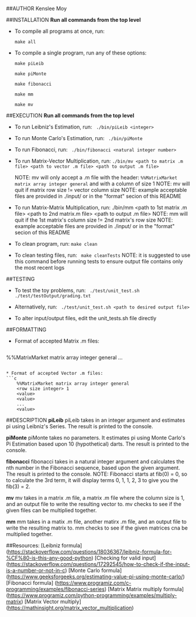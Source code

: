 ##AUTHOR
Kenslee Moy

##INSTALLATION
**Run all commands from the top level**

* To compile all programs at once, run:

    `make all`

* To compile a single program, run any of these options:

    `make piLeib`
	
    `make piMonte`
	
    `make fibonacci`
	
    `make mm`
	
    `make mv`

##EXECUTION
**Run all commands from the top level**

* To run Leibniz's Estimation, run:
   ` ./bin/piLeib <integer>`

* To run Monte Carlo's Estimation, run:
   ` ./bin/piMonte`

* To run Fibonacci, run:
   ` ./bin/fibonacci <natural integer number>`

* To run Matrix-Vector Multiplication, run:
    `./bin/mv <path to matrix .m file> <path to vector .m file> <path to output .m file>`
	
	NOTE: mv will only accept a .m file with the header:
        `%%MatrixMarket matrix array integer general`
    and with a column of size 1
    NOTE: mv will quit if matrix row size != vector column size
    NOTE: example acceptable files are provided in ./input/ or in the "format" secion of this README

* To run Matrix-Matrix Multiplication, run:
    ./bin/mm <path to 1st matrix .m file> <path to 2nd matrix.m file> <path to output .m file>
    NOTE: mm will quit if the 1st matrix's column size != 2nd matrix's row size
    NOTE: example acceptable files are provided in ./input/ or in the "format" secion of this README

* To clean program, run:
    `make clean`

* To clean testing files, run:
   ` make cleanTests`
    NOTE: it is suggested to use this command before running tests to ensure output file contains 
        only the most recent logs

##TESTING
* To test the toy problems, run:
   ` ./test/unit_test.sh ./test/testOutput/grading.txt`

* Alternatively, run:
   ` ./test/unit_test.sh <path to desired output file>`

* To alter input/output files, edit the unit_tests.sh file directly

##FORMATTING
* Format of accepted Matrix .m files:
    ```c
%%MatrixMarket matrix array integer general
    <row size integer> <column size integer>
    <value>
    <value>
    ...
    <value>
```

* Format of accepted Vector .m files:
```c
    %%MatrixMarket matrix array integer general
    <row size integer> 1
    <value>
    <value>
    ...
    <value>
```

##DESCRIPTION
**piLeib**
piLeib takes in an integer argument and estimates pi using Leibniz's Series. 
The result is printed to the console.

**piMonte**
piMonte takes no parameters. It estimates pi using Monte Carlo's Pi
Estimation based upon 10 (hypothetical) darts. The result is printed to
the console.

**fibonacci**
fibonacci takes in a natural integer argument and calculates the nth
number in the Fibonacci sequence, based upon the given argument. The result
is printed to the console. 
NOTE: Fibonacci starts at fib(0) = 0, so to calculate the 
3rd term, it will display terms 0, 1, 1, 2, 3 to give you the fib(3) = 2.

**mv**
mv takes in a matrix .m file, a matrix .m file where the column size is 1, 
and an output file to write the resulting vector to. mv checks to see if the
given files can be multiplied together.

**mm**
mm takes in a matix .m file, another matirx .m file, and an output file to
write the resulting matrix to. mm checks to see if the given matrices cna be
multiplied together.

##Resources:
[Leibniz formula] (https://stackoverflow.com/questions/18036367/leibniz-formula-for-%CF%80-is-this-any-good-python)
[Checking for valid input] (https://stackoverflow.com/questions/17292545/how-to-check-if-the-input-is-a-number-or-not-in-c)
[Monte Carlo formula] (https://www.geeksforgeeks.org/estimating-value-pi-using-monte-carlo/)
[Fibonacci formula] (https://www.programiz.com/c-programming/examples/fibonacci-series)
[Matrix Matrix multiply formula] (https://www.programiz.com/python-programming/examples/multiply-matrix)
[Matrix Vector multiply] (https://mathinsight.org/matrix_vector_multiplication)
